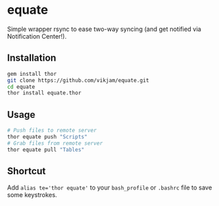# equate
Simple wrapper rsync to ease two-way syncing (and get notified via Notification Center!).

## Installation

```Bash
gem install thor
git clone https://github.com/vikjam/equate.git
cd equate
thor install equate.thor
```

## Usage
```Bash
# Push files to remote server
thor equate push "Scripts"
# Grab files from remote server
thor equate pull "Tables"
```

## Shortcut
Add ``alias te='thor equate'`` to your ``bash_profile`` or ``.bashrc`` file to save some keystrokes.
